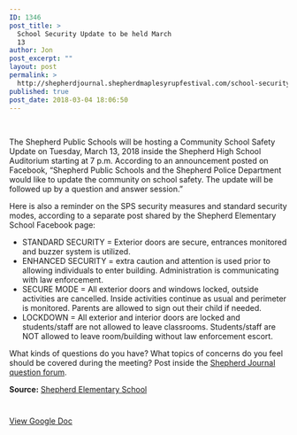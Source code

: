 ```yaml
---
ID: 1346
post_title: >
  School Security Update to be held March
  13
author: Jon
post_excerpt: ""
layout: post
permalink: >
  http://shepherdjournal.shepherdmaplesyrupfestival.com/school-security-update-to-be-held-march-13
published: true
post_date: 2018-03-04 18:06:50
---
```

&nbsp;

The Shepherd Public Schools will be hosting a Community School Safety Update on Tuesday, March 13, 2018 inside the Shepherd High School Auditorium starting at 7 p.m. According to an announcement posted on Facebook, “Shepherd Public Schools and the Shepherd Police Department would like to update the community on school safety. The update will be followed up by a question and answer session.”<!--more-->

Here is also a reminder on the SPS security measures and standard security modes, according to a separate post shared by the Shepherd Elementary School Facebook page:
<ul>
 	<li>STANDARD SECURITY = Exterior doors are secure, entrances monitored and buzzer system is utilized.</li>
 	<li>ENHANCED SECURITY = extra caution and attention is used prior to allowing individuals to enter building. Administration is communicating with law enforcement.</li>
 	<li>SECURE MODE = All exterior doors and windows locked, outside activities are cancelled. Inside activities continue as usual and perimeter is monitored. Parents are allowed to sign out their child if needed.</li>
 	<li>LOCKDOWN = All exterior and interior doors are locked and students/staff are not allowed to leave classrooms. Students/staff are NOT allowed to leave room/building without law enforcement escort.</li>
</ul>
What kinds of questions do you have? What topics of concerns do you feel should be covered during the meeting? Post inside the <a href="http://shepherdjournal.shepherdmaplesyrupfestival.com/questions/categories/school-safety">Shepherd Journal question forum</a>.

<b>Source:</b> <a href="https://www.facebook.com/groups/tsjeducation/permalink/2459469584278280/">Shepherd Elementary School</a>

#

<a href="https://docs.google.com/document/d/1Z3S8HrMQ1jRhJ59OaGuo728f_8jJd60a77adeaQjrPk/edit?usp=sharing">View Google Doc</a>